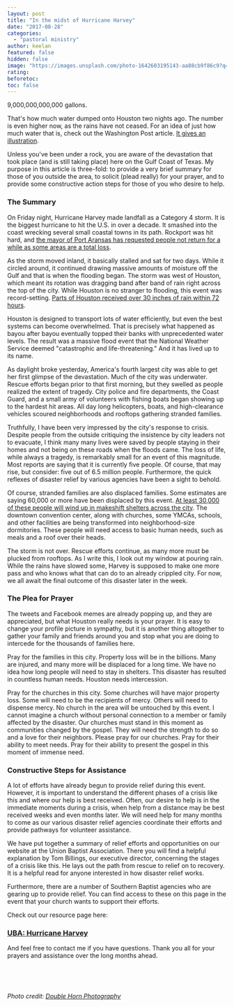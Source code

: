 ```yaml
---
layout: post
title: "In the midst of Hurricane Harvey"
date: "2017-08-28"
categories: 
  - "pastoral ministry"
author: keelan
featured: false
hidden: false
image: "https://images.unsplash.com/photo-1642603195143-aa88cb9f86c9?q=80&w=2074&auto=format&fit=crop&ixlib=rb-4.0.3&ixid=M3wxMjA3fDB8MHxwaG90by1wYWdlfHx8fGVufDB8fHx8fA%3D%3D"
rating:
beforetoc:
toc: false
---
```


9,000,000,000,000 gallons.

That's how much water dumped onto Houston two nights ago. The number is even higher now, as the rains have not ceased. For an idea of just how much water that is, check out the Washington Post article. [It gives an illustration](https://www.washingtonpost.com/news/capital-weather-gang/wp/2017/08/27/texas-flood-disaster-harvey-has-unloaded-9-trillion-tons-of-water/?utm_term=.510ed1c5675b).

Unless you've been under a rock, you are aware of the devastation that took place (and is still taking place) here on the Gulf Coast of Texas. My purpose in this article is three-fold: to provide a very brief summary for those of you outside the area, to solicit (plead really) for your prayer, and to provide some constructive action steps for those of you who desire to help.

### The Summary

On Friday night, Hurricane Harvey made landfall as a Category 4 storm. It is the biggest hurricane to hit the U.S. in over a decade. It smashed into the coast wrecking several small coastal towns in its path. Rockport was hit hard, and [the mayor of Port Aransas has requested people not return for a while as some areas are a total loss](http://www.kiiitv.com/weather/hurricane/port-aransas-trailer-park-a-100-percent-loss-search-and-rescue-underway/467644031).

As the storm moved inland, it basically stalled and sat for two days. While it circled around, it continued drawing massive amounts of moisture off the Gulf and that is when the flooding began. The storm was west of Houston, which meant its rotation was dragging band after band of rain right across the top of the city. While Houston is no stranger to flooding, this event was record-setting. [Parts of Houston received over 30 inches of rain within 72 hours](https://www.msn.com/en-us/news/us/more-than-30000-people-expected-in-shelters-as-extent-of-harvey%E2%80%99s-blow-comes-into-chilling-focus/ar-AAqOeP0).

Houston is designed to transport lots of water efficiently, but even the best systems can become overwhelmed. That is precisely what happened as bayou after bayou eventually topped their banks with unprecedented water levels. The result was a massive flood event that the National Weather Service deemed "catastrophic and life-threatening." And it has lived up to its name.

As daylight broke yesterday, America's fourth largest city was able to get her first glimpse of the devastation. Much of the city was underwater. Rescue efforts began prior to that first morning, but they swelled as people realized the extent of tragedy. City police and fire departments, the Coast Guard, and a small army of volunteers with fishing boats began showing up to the hardest hit areas. All day long helicopters, boats, and high-clearance vehicles scoured neighborhoods and rooftops gathering stranded families.

Truthfully, I have been very impressed by the city's response to crisis. Despite people from the outside critiquing the insistence by city leaders not to evacuate, I think many many lives were saved by people staying in their homes and not being on these roads when the floods came. The loss of life, while always a tragedy, is remarkably small for an event of this magnitude. Most reports are saying that it is currently five people. Of course, that may rise, but consider: five out of 6.5 million people. Furthermore, the quick reflexes of disaster relief by various agencies have been a sight to behold.

Of course, stranded families are also displaced families. Some estimates are saying 60,000 or more have been displaced by this event. [At least 30,000 of these people will wind up in makeshift shelters across the city](https://www.usatoday.com/story/news/nation/2017/08/28/heartbreak-texas-harvey-drive-30-000-shelters-fema-says/607224001/). The downtown convention center, along with churches, some YMCAs, schools, and other facilities are being transformed into neighborhood-size dormitories. These people will need access to basic human needs, such as meals and a roof over their heads.

The storm is not over. Rescue efforts continue, as many more must be plucked from rooftops. As I write this, I look out my window at pouring rain. While the rains have slowed some, Harvey is supposed to make one more pass and who knows what that can do to an already crippled city. For now, we all await the final outcome of this disaster later in the week.

### The Plea for Prayer

The tweets and Facebook memes are already popping up, and they are appreciated, but what Houston really needs is your prayer. It is easy to change your profile picture in sympathy, but it is another thing altogether to gather your family and friends around you and stop what you are doing to intercede for the thousands of families here.

Pray for the families in this city. Property loss will be in the billions. Many are injured, and many more will be displaced for a long time. We have no idea how long people will need to stay in shelters. This disaster has resulted in countless human needs. Houston needs intercession.

Pray for the churches in this city. Some churches will have major property loss. Some will need to be the recipients of mercy. Others will need to dispense mercy. No church in the area will be untouched by this event. I cannot imagine a church without personal connection to a member or family affected by the disaster. Our churches must stand in this moment as communities changed by the gospel. They will need the strength to do so and a love for their neighbors. Please pray for our churches. Pray for their ability to meet needs. Pray for their ability to present the gospel in this moment of immense need.

### Constructive Steps for Assistance

A lot of efforts have already begun to provide relief during this event. However, it is important to understand the different phases of a crisis like this and where our help is best received. Often, our desire to help is in the immediate moments during a crisis, when help from a distance may be best received weeks and even months later. We will need help for many months to come as our various disaster relief agencies coordinate their efforts and provide pathways for volunteer assistance.

We have put together a summary of relief efforts and opportunities on our website at the Union Baptist Association. There you will find a helpful explanation by Tom Billings, our executive director, concerning the stages of a crisis like this. He lays out the path from rescue to relief on to recovery. It is a helpful read for anyone interested in how disaster relief works.

Furthermore, there are a number of Southern Baptist agencies who are gearing up to provide relief. You can find access to these on this page in the event that your church wants to support their efforts.

Check out our resource page here:

### [**UBA: Hurricane Harvey**](http://ubahouston.org/disaster)

And feel free to contact me if you have questions. Thank you all for your prayers and assistance over the long months ahead.

 

 

_Photo credit: [Double Horn Photography](https://twitter.com/DoubleHornPhoto)_
